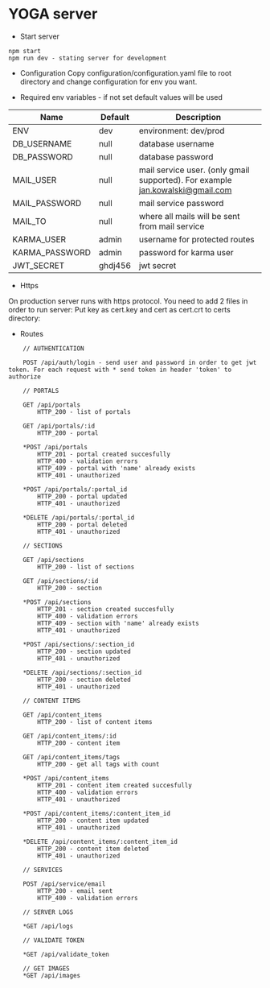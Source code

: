 # YOGA server

* Start server
```
npm start
npm run dev - stating server for development
```

* Configuration
  Copy configuration/configuration.yaml file to root directory and change configuration for env you want.

* Required env variables - if not set default values will be used


Name | Default | Description
--- | --- | ---
ENV | dev | environment: dev/prod
DB_USERNAME | null | database username
DB_PASSWORD | null | database password
MAIL_USER | null | mail service user. (only gmail supported). For example jan.kowalski@gmail.com
MAIL_PASSWORD | null | mail service password
MAIL_TO | null | where all mails will be sent from mail service
KARMA_USER | admin | username for protected routes
KARMA_PASSWORD | admin | password for karma user
JWT_SECRET | ghdj456 | jwt secret

* Https

On production server runs with https protocol. You need to add 2 files in order to run server:
Put key as cert.key and cert as cert.crt to certs directory:

* Routes

```
    // AUTHENTICATION
    
    POST /api/auth/login - send user and password in order to get jwt token. For each request with * send token in header 'token' to authorize

    // PORTALS

    GET /api/portals
        HTTP_200 - list of portals
        
    GET /api/portals/:id
        HTTP_200 - portal
        
    *POST /api/portals
        HTTP_201 - portal created succesfully
        HTTP_400 - validation errors
        HTTP_409 - portal with 'name' already exists
        HTTP_401 - unauthorized

    *POST /api/portals/:portal_id
        HTTP_200 - portal updated
        HTTP_401 - unauthorized
        
    *DELETE /api/portals/:portal_id
        HTTP_200 - portal deleted    
        HTTP_401 - unauthorized
        
    // SECTIONS      
        
    GET /api/sections
        HTTP_200 - list of sections    
        
    GET /api/sections/:id
        HTTP_200 - section      
        
    *POST /api/sections
        HTTP_201 - section created succesfully
        HTTP_400 - validation errors
        HTTP_409 - section with 'name' already exists
        HTTP_401 - unauthorized
 
    *POST /api/sections/:section_id
        HTTP_200 - section updated
        HTTP_401 - unauthorized
     
    *DELETE /api/sections/:section_id
        HTTP_200 - section deleted
        HTTP_401 - unauthorized       
        
    // CONTENT ITEMS  
              
    GET /api/content_items
        HTTP_200 - list of content items              

    GET /api/content_items/:id
        HTTP_200 - content item

    GET /api/content_items/tags
        HTTP_200 - get all tags with count       
              
    *POST /api/content_items
        HTTP_201 - content item created succesfully
        HTTP_400 - validation errors
        HTTP_401 - unauthorized

    *POST /api/content_items/:content_item_id
        HTTP_200 - content item updated
        HTTP_401 - unauthorized
        
    *DELETE /api/content_items/:content_item_id
        HTTP_200 - content item deleted
        HTTP_401 - unauthorized           
        
    // SERVICES
    
    POST /api/service/email
        HTTP_200 - email sent
        HTTP_400 - validation errors
        
    // SERVER LOGS
    
    *GET /api/logs    
    
    // VALIDATE TOKEN
    
    *GET /api/validate_token   
    
    // GET IMAGES
    *GET /api/images    
           
```
